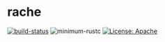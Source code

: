 # rache

[build-status]: https://github.com/katyamag/rache/workflows/CI/badge.svg
[github-actions]: https://github.com/katyamag/rache/actions?query=workflow%3ACI
[minimum-rustc]: https://img.shields.io/badge/rustc-1.37+-green.svg

[![build-status]][github-actions]
![minimum-rustc]
[![License: Apache](https://img.shields.io/badge/License-Apache%202.0-blue.svg?style=flat-square)](https://opensource.org/licenses/Apache-2.0)
